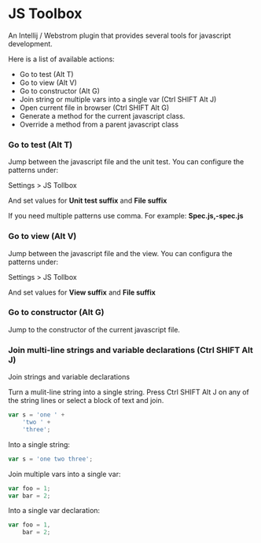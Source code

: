 JS Toolbox
==========

An Intellij / Webstrom plugin that provides several tools for javascript development.

Here is a list of available actions:

* Go to test (Alt T)
* Go to view (Alt V)
* Go to constructor (Alt G)
* Join string or multiple vars into a single var (Ctrl SHIFT Alt J)
* Open current file in browser (Ctrl SHIFT Alt G)
* Generate a method for the current javascript class.
* Override a method from a parent javascript class

### Go to test (Alt T)

Jump between the javascript file and the unit test. You can configure the patterns under:

Settings > JS Tollbox

And set values for **Unit test suffix** and **File suffix**

If you need multiple patterns use comma. For example: **Spec.js,-spec.js**

### Go to view (Alt V)

Jump between the javascript file and the view. You can configura the patterns under:

Settings > JS Tollbox

And set values for **View suffix** and **File suffix**

### Go to constructor (Alt G)

Jump to the constructor of the current javascript file.

### Join multi-line strings and variable declarations (Ctrl SHIFT Alt J)

Join strings and variable declarations

Turn a mulit-line string into a single string. Press Ctrl SHIFT Alt J on any of the 
string lines or select a block of text and join.

```javascript
var s = 'one ' +
    'two ' +
    'three';
```

Into a single string:
```javascript
var s = 'one two three';
```

Join multiple vars into a single var:
```javascript
var foo = 1;
var bar = 2;
```

Into a single var declaration:
```javascript
var foo = 1,
    bar = 2;
```
